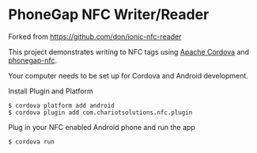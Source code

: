 # PhoneGap NFC Writer/Reader

Forked from https://github.com/don/ionic-nfc-reader


This project demonstrates writing to  NFC tags using [Apache Cordova](http://cordova.io) and [phonegap-nfc](https://github.com/chariotsolutions/phonegap-nfc).


Your computer needs to be set up for Cordova and Android development.
    
Install Plugin and Platform

    $ cordova platform add android
    $ cordova plugin add com.chariotsolutions.nfc.plugin
    
Plug in your NFC enabled Android phone and run the app

    $ cordova run 
    



